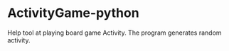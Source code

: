 # ActivityGame-python
 
Help tool at playing board game Activity.
The program generates random activity.
